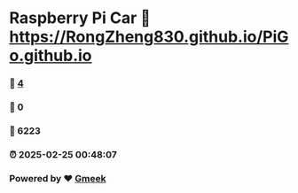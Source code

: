 # Raspberry Pi Car :link: https://RongZheng830.github.io/PiGo.github.io 
### :page_facing_up: [4](https://RongZheng830.github.io/PiGo.github.io/tag.html) 
### :speech_balloon: 0 
### :hibiscus: 6223 
### :alarm_clock: 2025-02-25 00:48:07 
### Powered by :heart: [Gmeek](https://github.com/Meekdai/Gmeek)
